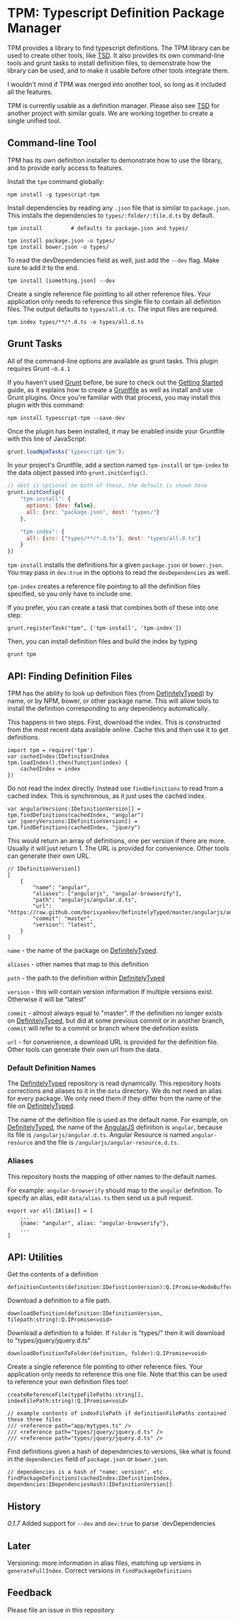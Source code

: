TPM: Typescript Definition Package Manager
==========================================

TPM provides a library to find typescript definitions. The TPM library can be used to create other tools, like [TSD][tsd]. It also provides its own command-line tools and grunt tasks to install definition files, to demonstrate how the library can be used, and to make it usable before other tools integrate them. 

I wouldn't mind if TPM was merged into another tool, so long as it included all the features.

TPM is currently usable as a definition manager. Please also see [TSD][tsd] for another project with similar goals. We are working together to create a single unified tool. 

Command-line Tool
-----------------

TPM has its own definition installer to demonstrate how to use the library, and to provide early access to features. 

Install the `tpm` command globally:

    npm install -g typescript-tpm

Install dependencies by reading any `.json` file that is similar to `package.json`. This installs the dependencies to `types/:folder/:file.d.ts` by default.

    tpm install         # defaults to package.json and types/

    tpm install package.json -o types/
    tpm install bower.json -o types/

To read the devDependencies field as well, just add the `--dev` flag. Make sure to add it to the end.

    tpm install [something.json] --dev

Create a single reference file pointing to all other reference files. Your application only needs to reference this single file to contain all definition files. The output defaults to `types/all.d.ts`. The input files are required.

    tpm index types/**/*.d.ts -o types/all.d.ts

Grunt Tasks
-----------

All of the command-line options are available as grunt tasks. This plugin requires Grunt `~0.4.1`

If you haven't used [Grunt](http://gruntjs.com/) before, be sure to check out the [Getting Started](http://gruntjs.com/getting-started) guide, as it explains how to create a [Gruntfile](http://gruntjs.com/sample-gruntfile) as well as install and use Grunt plugins. Once you're familiar with that process, you may install this plugin with this command:

```shell
npm install typescript-tpm --save-dev
```

Once the plugin has been installed, it may be enabled inside your Gruntfile with this line of JavaScript:

```js
grunt.loadNpmTasks('typescript-tpm');
```

In your project's Gruntfile, add a section named `tpm-install` or `tpm-index` to the data object passed into `grunt.initConfig()`.

```js
// dest is optional on both of these, the default is shown here
grunt.initConfig({
    "tpm-install": {
      options: {dev: false},
      all: {src: "package.json", dest: "types/"}
    },

    "tpm-index": {
      all: {src: ["types/**/*.d.ts"], dest: "types/all.d.ts"}
    }
})
```

`tpm-install` installs the definitions for a given `package.json` or `bower.json`. You may pass in `dev:true` in the options to read the `devDependencies` as well.

`tpm-index` creates a reference file pointing to all the definition files specified, so you only have to include one.

If you prefer, you can create a task that combines both of these into one step:

    grunt.registerTask("tpm", ['tpm-install', 'tpm-index'])

Then, you can install definition files and build the index by typing

    grunt tpm

API: Finding Definition Files
------------------------

TPM has the ability to look up definition files (from [DefinitelyTyped][dt]) by name, or by NPM, bower, or other package name. This will allow tools to install the definition corresponding to any dependency automatically. 

This happens in two steps. First, download the index. This is constructed from the most recent data available online. Cache this and then use it to get definitions. 

    import tpm = require('tpm')
    var cachedIndex:IDefinitionIndex
    tpm.loadIndex().then(function(index) {
        cachedIndex = index
    })

Do not read the index directly. Instead use `findDefinitions` to read from a cached index. This is synchronous, as it just uses the cached index. 

    var angularVersions:IDefinitionVersion[] = tpm.findDefinitions(cachedIndex, "angular")
    var jqueryVersions:IDefinitionVersion[] = tpm.findDefinitions(cachedIndex, "jquery")

This would return an array of definitions, one per version if there are more. Usually it will just return 1. The URL is provided for convenience. Other tools can generate their own URL. 

    // IDefinitionVersion[]
    [
        {
            "name": "angular",
            "aliases": ["angularjs", "angular-browserify"],
            "path": "angularjs/angular.d.ts",
            "url": "https://raw.github.com/borisyankov/DefinitelyTyped/master/angularjs/angular.d.ts"
            "commit": "master",
            "version": "latest",
        }
    ]

`name` - the name of the package on [DefinitelyTyped][dt].

`aliases` - other names that map to this definition

`path` - the path to the definition within [DefinitelyTyped][dt]

`version` - this will contain version information if multiple versions exist. Otherwise it will be "latest"

`commit` - almost always equal to "master". If the definition no longer exists on [DefinitelyTyped][dt], but did at some previous commit or in another branch, `commit` will refer to a commit or branch where the definition exists

`url` - for convenience, a download URL is provided for the definition file. Other tools can generate their own url from the data. 

### Default Definition Names

The [DefinitelyTyped][dt] repository is read dynamically. This repository hosts corrections and aliases to it in the `data` directory. We do not need an alias for every package. We only need them if they differ from the name of the file on [DefinitelyTyped][dt]. 

The name of the definition file is used as the default name. For example, on [DefinitelyTyped][dt], the name of the [AngularJS][angular] definition is `angular`, because its file is `/angularjs/angular.d.ts`. Angular Resource is named `angular-resource` and the file is `/angularjs/angular-resource.d.ts`. 

### Aliases

This repository hosts the mapping of other names to the default names. 

For example: `angular-browserify` should map to the `angular` definition. To specify an alias, edit `data/alias.ts` then send us a pull request.

    export var all:IAlias[] = [
        ...
        {name: "angular", alias: "angular-browserify"},
        ...
    ]


API: Utilities
--------------

Get the contents of a definition
    
    definitionContents(definition:IDefinitionVersion):Q.IPromise<NodeBuffer>

Download a definition to a file path.

    downloadDefinition(definition:IDefinitionVersion, filepath:string):Q.IPromise<void>

Download a definition to a folder. If `folder` is "types/" then it will download to "types/jquery/jquery.d.ts"

    downloadDefinitionToFolder(definition, folder):Q.IPromise<void>

Create a single reference file pointing to other reference files. Your application only needs to reference this one file. Note that this can be used to reference your own definition files too!

    createReferenceFile(typeFilePaths:string[], indexFilePath:string):Q.IPromise<void>

    // example contents of indexFilePath if definitionFilePaths contained these three files
    /// <reference path="app/mytypes.ts" />
    /// <reference path="types/jquery/jquery.d.ts" />
    /// <reference path="types/jquery/jquery.d.ts" />

Find definitions given a hash of dependencies to versions, like what is found in the `dependencies` field of `package.json` or `bower.json`.

    // dependencies is a hash of "name: version", etc
    findPackageDefinitions(cachedIndex:IDefinitionIndex, dependencies:IDependenciesHash):IDefinitionVersion[]


History
-------

*0.1.7* Added support for `--dev` and `dev:true` to parse `devDependencies

Later
-----

Versioning: more information in alias files, matching up versions in `generateFullIndex`. Correct versions in `findPackageDefinitions`

Feedback
--------

Please file an issue in this repository

[typescript]: http://typescriptlang.org/
[dt]: https://github.com/borisyankov/DefinitelyTyped
[bower]: http://bower.io/
[npm]: https://npmjs.org/
[angular]: http://angularjs.org/
[tsd]: https://github.com/Diullei/tsd/